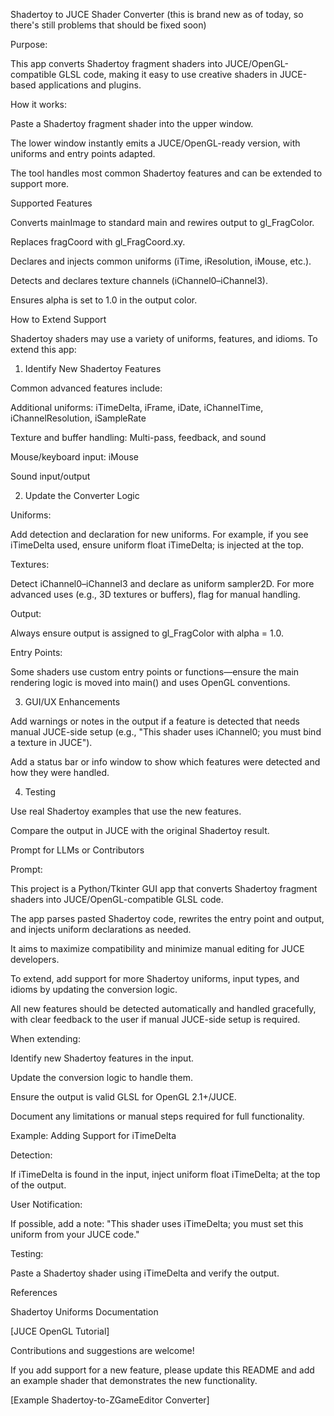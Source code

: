 Shadertoy to JUCE Shader Converter
(this is brand new as of today, so there's still problems that should be fixed soon)

Purpose:

This app converts Shadertoy fragment shaders into JUCE/OpenGL-compatible
 GLSL code, making it easy to use creative shaders in JUCE-based 
applications and plugins.


How it works:




Paste a Shadertoy fragment shader into the upper window.




The lower window instantly emits a JUCE/OpenGL-ready version, with uniforms and entry points adapted.




The tool handles most common Shadertoy features and can be extended to support more.




Supported Features




Converts mainImage to standard main and rewires output to gl_FragColor.




Replaces fragCoord with gl_FragCoord.xy.




Declares and injects common uniforms (iTime, iResolution, iMouse, etc.).




Detects and declares texture channels (iChannel0–iChannel3).




Ensures alpha is set to 1.0 in the output color.




How to Extend Support


Shadertoy shaders may use a variety of uniforms, features, and idioms. To extend this app:


1. Identify New Shadertoy Features


Common advanced features include:




Additional uniforms: iTimeDelta, iFrame, iDate, iChannelTime, iChannelResolution, iSampleRate




Texture and buffer handling: Multi-pass, feedback, and sound




Mouse/keyboard input: iMouse




Sound input/output




2. Update the Converter Logic




Uniforms:

Add detection and declaration for new uniforms. For example, if you see iTimeDelta used, ensure uniform float iTimeDelta; is injected at the top.




Textures:

Detect iChannel0–iChannel3 and declare as uniform sampler2D. For more advanced uses (e.g., 3D textures or buffers), flag for manual handling.




Output:

Always ensure output is assigned to gl_FragColor with alpha = 1.0.




Entry Points:

Some shaders use custom entry points or functions—ensure the main rendering logic is moved into main() and uses OpenGL conventions.




3. GUI/UX Enhancements




Add warnings or notes in the output if a feature is 
detected that needs manual JUCE-side setup (e.g., "This shader uses 
iChannel0; you must bind a texture in JUCE").




Add a status bar or info window to show which features were detected and how they were handled.




4. Testing




Use real Shadertoy examples that use the new features.




Compare the output in JUCE with the original Shadertoy result.




Prompt for LLMs or Contributors


Prompt:

This project is a Python/Tkinter GUI app that converts Shadertoy fragment shaders into JUCE/OpenGL-compatible GLSL code.




The app parses pasted Shadertoy code, rewrites the entry point and output, and injects uniform declarations as needed.




It aims to maximize compatibility and minimize manual editing for JUCE developers.




To extend, add support for more Shadertoy uniforms, input types, and idioms by updating the conversion logic.




All new features should be detected automatically and 
handled gracefully, with clear feedback to the user if manual JUCE-side 
setup is required.




When extending:




Identify new Shadertoy features in the input.




Update the conversion logic to handle them.




Ensure the output is valid GLSL for OpenGL 2.1+/JUCE.




Document any limitations or manual steps required for full functionality.




Example: Adding Support for iTimeDelta




Detection:

If iTimeDelta is found in the input, inject uniform float iTimeDelta; at the top of the output.




User Notification:

If possible, add a note: "This shader uses iTimeDelta; you must set this uniform from your JUCE code."




Testing:

Paste a Shadertoy shader using iTimeDelta and verify the output.




References




Shadertoy Uniforms Documentation




[JUCE OpenGL Tutorial]




Contributions and suggestions are welcome!

If you add support for a new feature, please update this README and add 
an example shader that demonstrates the new functionality.


[Example Shadertoy-to-ZGameEditor Converter]


